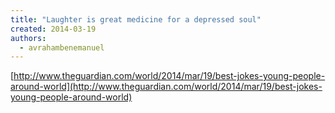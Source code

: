 ```yaml
---
title: "Laughter is great medicine for a depressed soul"
created: 2014-03-19
authors: 
  - avrahambenemanuel
---
```


[http://www.theguardian.com/world/2014/mar/19/best-jokes-young-people-around-world](http://www.theguardian.com/world/2014/mar/19/best-jokes-young-people-around-world)

